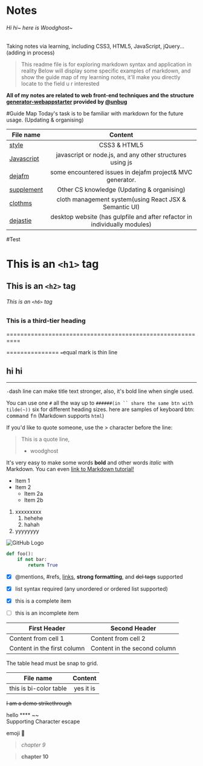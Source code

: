 # Notes

###### Hi hi~ here is Woodghost~ 
Taking notes via learning, including CSS3, HTML5, JavaScript, jQuery...(adding in process)
> This readme file is for exploring markdown syntax and application in reality
> Below will display some specific examples of markdown, and show the guide map of my learning notes, it'll make you directly locate to the field u r interested

**All of my notes are related to web front-end techniques and the structure [generator-webappstarter](https://github.com/unbug/generator-webappstarter) provided by [@unbug](https://github.com/unbug)**

#Guide Map
Today's task is to be familiar with markdown for the future usage.
(Updating & organising)


|File name | Content|
|--------- |:-------:|
|[style](https://github.com/woodghost/notes/blob/master/StyleTips/) | CSS3 & HTML5|
|[Javascript](https://github.com/woodghost/notes/blob/master/JsTips/)| javascript or node.js, and any other structures using js|   
|[dejafm](https://github.com/woodghost/notes/blob/master/dejafm/)| some encountered issues in dejafm project& MVC generator.|
|[supplement](https://github.com/woodghost/notes/blob/master/RelatedTips/)| Other CS knowledge (Updating & organising)|
|[clothms](https://github.com/woodghost/notes/blob/master/clothms/)|cloth management system(using React JSX & Semantic UI)|
|[dejastie](https://github.com/woodghost/notes/blob/master/dejasite/)| desktop website (has gulpfile and after refactor in individually modules)|

#Test

# This is an `<h1>` tag
## This is an `<h2>` tag
###### This is an `<h6>` tag

### This is a third-tier heading
==========================================================


===============
 `=`equal mark is thin line

hi hi
-----

------------------
`-`dash line can make title text stronger, also, it's bold line when single used.


You can use  one `#` all the way up to `######(in `` share the same btn with tilde(~))` six for different heading sizes.
here are samples of keyboard btn:
<kbd>command</kbd>
<kbd>fn</kbd>
(Markdown supports `html`)

If you'd like to quote someone, use the > character before the line:

> This is a quote line, 
> - woodghost

It's very easy to make some words **bold** and other words *italic* with Markdown. You can even [link to Markdown 
tutorial!](https://guides.github.com/features/mastering-markdown/)

* Item 1
* Item 2
  * Item 2a
  * Item 2b
  
1. xxxxxxxxx
    1. hehehe
    2. hahah
2. yyyyyyyy
  
![GitHub Logo](https://fleep.io/blog/wp-content/uploads/2014/07/github_icon.png)

```python
def foo():
    if not bar:
        return True
```
        
- [x] @mentions, #refs, [links](), **strong formatting**, and <del>del tags</del> supported
- [x] list syntax required (any unordered or ordered list supported)
- [x] this is a complete item
- [ ] this is an incomplete item


First Header | Second Header
------------ | -------------
Content from cell 1 | Content from cell 2
Content in the first column | Content in the second column


The table head must be snap to grid.


|File name | Content               |
|--------- |:--------------------:|
|this is bi-color table|yes it is|


~~I am a demo  strikethrough~~

hello \***\* ~\~  
Supporting Character escape


emoji
:ghost:

    

> *chapter 9*

> **chapter 10**



